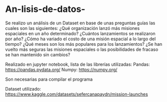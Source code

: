 # An-lisis-de-datos-
Se realizo un análisis de un Dataset en base de unas preguntas guías las cuales son las siguientes:
¿Qué organización lanzó más misiones espaciales en un año determinado?
¿Cuántos lanzamientos se realizaron por año? 
¿Cómo ha variado el costo de una misión espacial a lo largo del tiempo?
¿Qué meses son los más populares para los lanzamientos? 
¿Se han vuelto más seguras las misiones espaciales o las posibilidades de fracaso se han mantenido sin cambios?

Realizado en jupyter notebook, lista de las librerías utilizadas: Pandas: https://pandas.pydata.org/ Numpy: https://numpy.org/

Son necesarias para compilar el programa

Dataset utilizado: https://www.kaggle.com/datasets/sefercanapaydn/mission-launches
